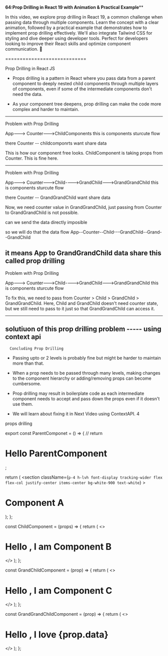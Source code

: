 ****64:Prop Drilling in React 19 with Animation & Practical Example******

In this video, we explore prop drilling in React 19, a common challenge when passing data through multiple components. Learn the concept with a clear animation, followed by a practical example that demonstrates how to implement prop drilling effectively. We'll also integrate Tailwind CSS for styling and dive deeper using developer tools. Perfect for developers looking to improve their React skills and optimize component communication. 💸

============================



Prop Drilling in React JS

* Props drilling is a pattern in React where you pass data from a parent component to deeply nested child components through multiple layers of components, even if some of the intermediate components don't need the data. 

* As your component tree deepens, prop drilling can make the code more complex and harder to maintain. 


--------------------------

Problem with Prop Drilling 

App---> Counter--->ChildComponents
this is components  sturcute flow

there Counter -- childcomponrts want share data

This is how our component free
looks. ChildComponent is taking
props from Counter. 
This is fine here.


-----------------
Problem with Prop Drilling  

App---> Counter--->Child---->GrandChild--->GrandGrandChild
this is components  sturcute flow

there Counter -- GrandGrandChild want share data

Now, we need counter value in
GrandGrandChild, just passing
from Counter to GrandGrandChild
is not possible.


can we send the data directly imposible

so we will do that the data flow App--Counter--Child---GrandChild--Grand--GrandChild 

it means App to GrandGrandChild data share
this called prop drilling
---------------------------------

Problem with Prop Drilling  

App---> Counter--->Child---->GrandChild--->GrandGrandChild
this is components  sturcute flow

To fix this, we need to pass from
Counter > Child > GrandChild >
GrandGrandChild. Here, Child and
GrandChild doesn't need counter
state, but we still need to pass to it
just so that GrandGrandChild can
access it.

-----------------------------
solutiuon of this prop drilling problem ----- using context api
-------------------------

      Concluding Prop Drilling

* Passing upto or 2 levels is probably fine but might be harder to maintain
more than that.

* When a prop needs to be passed through many levels, making changes to the
component hierarchy or adding/removing props can become cumbersome.

* Prop drilling may result in boilerplate code as each intermediate component
needs to accept and pass down the props even if it doesn't use them.

* We will learn about fixing it in Next Video using ContextAPI. 4




props drilling


export const ParentComponet = () => {
  //   return <h1>Hello ParentComponent</h1>;

  return (
    <section
      className={`p-4 h-lvh font-display tracking-wider flex flex-col justify-center items-center bg-white-900 text-white`}
    >
      <h1>Component A</h1>
      <ChildComponent data="React JS" />
    </section>
  );
};

const ChildComponent = (props) => {
  return (
    <>
      <h1>Hello , I am Component B</h1>
      <GrandChildComponent data={props.data} />
    </>
  );
};

const GrandChildComponent = (prop) => {
  return (
    <>
      <h1>Hello , I am Component C</h1>
      <GrandGrandChildComponent data={prop.data} />
    </>
  );
};

const GrandGrandChildComponent = (prop) => {
  return (
    <>
      <h1>Hello , I love {prop.data}</h1>
    </>
  );
};


